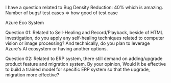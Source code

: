 I have a question related to Bug Density Reduction: 40% which is amazing. 
Number of bugs/ test cases => how good of test case


Azure Eco System

Question 01: Related to Sell-Healing and Record/Playback, beside of HTML investigation, do you apply any self-healing techniques related to computer vision or image processing? And technically, do you plan to leverage Azure's AI ecosystem or having another options.

Question 02: Related to ERP system, there still demand on adding/upgrade product feature and migration system. By your opinion, Would it be effective to build a trained model for specific ERP system so that the upgrade, migration more effective?
